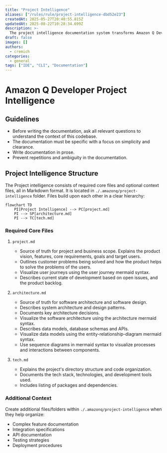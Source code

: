 ```yaml
---
title: "Project Intelligence"
aliases: ["/rules/rule/project-intelligence-dbd52e23"]
createdAt: 2025-05-27T20:48:55.815Z
updatedAt: 2025-08-22T10:28:34.699Z
description: >-
  The project intelligence documentation system transforms Amazon Q Developer from a stateless assistant into a persistent development partner by providing comprehensive context about your application across various sessions. Once the rule was added to your repository, you can ask Q Developer to initialize the project intelligence with "Initialize Project Intelligence". If already in place, you can force an update by asking Q "Update Project Intelligence".
draft: false
images: []
authors:
  - cremich
categories:
  - general
tags: ["IDE", "CLI", "Documentation"]
---
```


# Amazon Q Developer Project Intelligence

## Guidelines

- Before writing the documentation, ask all relevant questions to understand the context of this codebase.
- The documentation must be specific with a focus on simplicity and clearance.
- Write documentation in prose.
- Prevent repetitions and ambiguity in the documentation.

## Project Intelligence Structure

The Project intelligence consists of required core files and optional context files, all in Markdown format. It is located in `./.amazonq/project-intelligence` folder.
Files build upon each other in a clear hierarchy:

```mermaid
flowchart TD
    PI[Project Intelligence] --> PC[project.md]
    PI --> SP[architecture.md]
    PI --> TC[tech.md]
```

### Required Core Files

1. `project.md`
   - Source of truth for project and business scope. Explains the product vision, features, core requirements, goals and target users.
   - Outlines customer problems being solved and how the product helps to solve the problems of the users.
   - Visualize user journeys using the user journey mermaid syntax.
   - Describes current state of development based on open issues, and the product backlog.

2. `architecture.md`
   - Source of truth for software architecture and software design.
   - Describes system architecture and design patterns.
   - Documents key architecture decisions.
   - Visualize the software architecture using the architecture mermaid syntax.
   - Describes data models, database schemas and APIs.
   - Visualize data models using the entity-relationship-diagram mermaid syntax.
   - Use sequence diagrams in mermaid syntax to visualize processes and interactions between components.

3. `tech.md`
   - Explains the project's directory structure and code organization.
   - Documents the tech stack, technologies, and development tools used.
   - Includes listing of packages and dependencies.

### Additional Context

Create additional files/folders within `./.amazonq/project-intelligence` when they help organize:

- Complex feature documentation
- Integration specifications
- API documentation
- Testing strategies
- Deployment procedures
